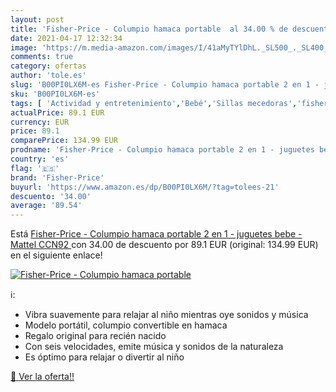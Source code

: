 ```yaml
---
layout: post
title: 'Fisher-Price - Columpio hamaca portable  al 34.00 % de descuento'
date: 2021-04-17 12:32:34
image: 'https://m.media-amazon.com/images/I/41aMyTYlDhL._SL500_._SL400_.jpg'
comments: true
category: ofertas
author: 'tole.es'
slug: 'B00PI0LX6M-es Fisher-Price - Columpio hamaca portable 2 en 1 - juguetes...'
sku: 'B00PI0LX6M-es'
tags: [ 'Actividad y entretenimiento','Bebé','Sillas mecedoras','fisher-price','juguetes','mattel', ]
actualPrice: 89.1 EUR
currency: EUR
price: 89.1
comparePrice: 134.99 EUR
prodname: 'Fisher-Price - Columpio hamaca portable 2 en 1 - juguetes bebe -  Mattel CCN92 '
country: 'es'
flag: '🇪🇸'
brand: 'Fisher-Price'
buyurl: 'https://www.amazon.es/dp/B00PI0LX6M/?tag=tolees-21'
descuento: '34.00'
average: '89.54'
---
```


Está [Fisher-Price - Columpio hamaca portable 2 en 1 - juguetes bebe -  Mattel CCN92 ](https://www.amazon.es/dp/B00PI0LX6M/?tag=tolees-21) con 34.00 de descuento por 89.1 EUR (original: 134.99 EUR) en el siguiente enlace!

[![Fisher-Price - Columpio hamaca portable ](https://m.media-amazon.com/images/I/41aMyTYlDhL._SL500_._SL400_.jpg)](https://www.amazon.es/dp/B00PI0LX6M/?tag=tolees-21)

ℹ️:

- Vibra suavemente para relajar al niño mientras oye sonidos y música
- Modelo portátil, columpio convertible en hamaca
- Regalo original para recién nacido
- Con seis velocidades, emite música y sonidos de la naturaleza
- Es óptimo para relajar o divertir al niño

[🛒 Ver la oferta!!](https://www.amazon.es/dp/B00PI0LX6M/?tag=tolees-21)
